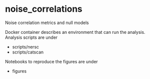 # noise_correlations
Noise correlation metrics and null models

Docker container describes an environment that can run the analysis. Analysis scripts are under

- scripts/nersc
- scripts/catscan

Notebooks to reproduce the figures are under

- figures
